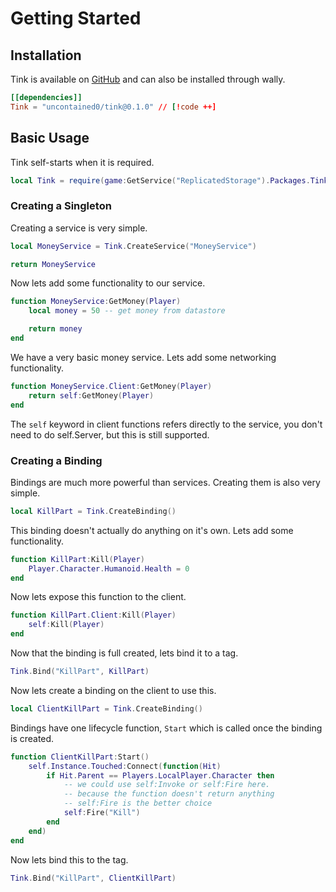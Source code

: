 # Getting Started

## Installation

Tink is available on [GitHub](https://github.com/Uncontained0/Tink)
and can also be installed through wally.

```toml
[[dependencies]]
Tink = "uncontained0/tink@0.1.0" // [!code ++]
```

## Basic Usage

Tink self-starts when it is required.

```lua
local Tink = require(game:GetService("ReplicatedStorage").Packages.Tink)
```

### Creating a Singleton

Creating a service is very simple.

```lua
local MoneyService = Tink.CreateService("MoneyService")

return MoneyService
```

Now lets add some functionality to our service.

```lua
function MoneyService:GetMoney(Player)
	local money = 50 -- get money from datastore

	return money
end
```

We have a very basic money service. Lets add some networking
functionality.

```lua
function MoneyService.Client:GetMoney(Player)
	return self:GetMoney(Player)
end
```

The `self` keyword in client functions refers directly to
the service, you don't need to do self.Server, but this is
still supported.

### Creating a Binding

Bindings are much more powerful than services. Creating them
is also very simple.

```lua
local KillPart = Tink.CreateBinding()
```

This binding doesn't actually do anything on it's own. Lets
add some functionality.

```lua
function KillPart:Kill(Player)
	Player.Character.Humanoid.Health = 0
end
```

Now lets expose this function to the client.

```lua
function KillPart.Client:Kill(Player)
	self:Kill(Player)
end
```

Now that the binding is full created, lets bind it to a tag.

```lua
Tink.Bind("KillPart", KillPart)
```

Now lets create a binding on the client to use this.

```lua
local ClientKillPart = Tink.CreateBinding()
```

Bindings have one lifecycle function, `Start` which is
called once the binding is created.

```lua
function ClientKillPart:Start()
	self.Instance.Touched:Connect(function(Hit)
		if Hit.Parent == Players.LocalPlayer.Character then
			-- we could use self:Invoke or self:Fire here.
			-- because the function doesn't return anything
			-- self:Fire is the better choice
			self:Fire("Kill")
		end
	end)
end
```

Now lets bind this to the tag.

```lua
Tink.Bind("KillPart", ClientKillPart)
```